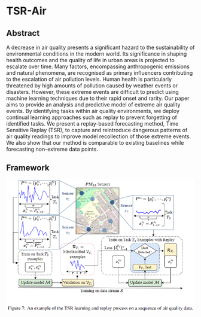 # TSR-Air

## Abstract
A decrease in air quality presents a significant hazard to the sustainability of environmental conditions in the modern world. Its significance in shaping health outcomes and the quality of life in urban areas is projected to escalate over time. Many factors, encompassing anthropogenic emissions and natural phenomena, are recognised as primary influencers contributing to the escalation of air pollution levels. Human health is particularly threatened by high amounts of pollution caused by weather events or disasters. However, these extreme events are difficult to predict using machine learning techniques due to their rapid onset and rarity. Our paper aims to provide an analysis and predictive model of extreme air quality events. By identifying tasks within air quality environments, we deploy continual learning approaches such as replay to prevent forgetting of identified tasks. We present a replay-based forecasting method, Time Sensitive Replay (TSR), to capture and reintroduce dangerous patterns of air quality readings to improve model recollection of those extreme events. We also show that our method is comparable to existing baselines while forecasting non-extreme data points.

## Framework
![alt text](framework.png?raw=true)
